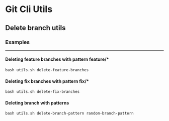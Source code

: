 # Git Cli Utils

## Delete branch utils

### **Examples**
---

#### Deleting feature branches with pattern feature/*
`bash utils.sh delete-feature-branches`

#### Deleting fix branches with pattern fix/*
`bash utils.sh delete-fix-branches`

#### Deleting branch with patterns
`bash utils.sh delete-branch-pattern random-branch-pattern`
